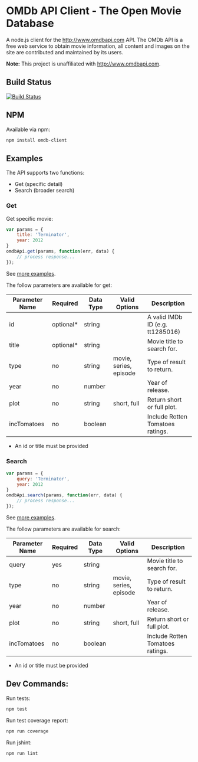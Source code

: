 # OMDb API Client - The Open Movie Database

A node.js client for the http://www.omdbapi.com API. The OMDb API is a free web service to obtain movie information, all content and images on the site are contributed and maintained by its users.

**Note:** This project is unaffiliated with http://www.omdbapi.com.

## Build Status

[![Build Status](https://travis-ci.org/bbraithwaite/omdb-client.svg?branch=master)](https://travis-ci.org/bbraithwaite/omdb-client)

## NPM

Available via npm:

```bash
npm install omdb-client
```

## Examples

The API supports two functions:

* Get (specific detail)
* Search (broader search)

### Get

Get specific movie:

```js
var params = {
	title: 'Terminator',
	year: 2012
}
omdbApi.get(params, function(err, data) {
	// process response...
});
```

See [more examples](https://github.com/bbraithwaite/omdb-client/blob/master/examples/get.example.js).

The follow parameters are available for get:

Parameter Name | Required   		| Data Type       | Valid Options 	| Description
-------------  | -------------  | -------------		| -------------   | -------------
id             | optional* 			| string					| 								|	A valid IMDb ID (e.g. tt1285016)
title          | optional*			| string					| 								|	Movie title to search for.
type           | no							| string          | movie, series, episode			      | Type of result to return.
year           | no							| number					| 								|	Year of release.
plot           | no							|	string	        | short, full 		|	Return short or full plot.
incTomatoes		 | no							| boolean					| 								|	Include Rotten Tomatoes ratings. 

* An id or title must be provided

### Search

```js
var params = {
	query: 'Terminator',
	year: 2012
}
omdbApi.search(params, function(err, data) {
	// process response...
});
```

See [more examples](https://github.com/bbraithwaite/omdb-client/blob/master/examples/search.example.js).

The follow parameters are available for search:

Parameter Name | Required   		| Data Type       | Valid Options 	| Description
-------------  | -------------  | -------------		| -------------   | -------------
query          | yes      			| string					| 								|	Movie title to search for.
type           | no							| string          | movie, series, episode			      | Type of result to return.
year           | no							| number					| 								|	Year of release.
plot           | no							|	string	        | short, full 		|	Return short or full plot.
incTomatoes		 | no							| boolean					| 								|	Include Rotten Tomatoes ratings. 

* An id or title must be provided

## Dev Commands:

Run tests:

```bash
npm test
```

Run test coverage report:

```bash
npm run coverage
```

Run jshint:

```bash
npm run lint
```
